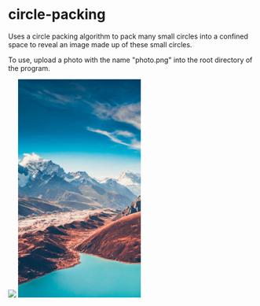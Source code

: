# circle-packing

Uses a circle packing algorithm to pack many small circles into a confined space to reveal an image made up of these small circles.

To use, upload a photo with the name "photo.png" into the root directory of the program.

<img src="assets/circle-packing.gif" width="250px"> <img src="assets/photo.jpg" width="250px">
